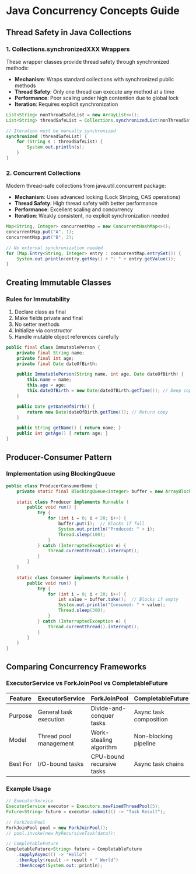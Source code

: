 # Java Concurrency Concepts Guide

## Thread Safety in Java Collections

### 1. Collections.synchronizedXXX Wrappers

These wrapper classes provide thread safety through synchronized methods:

- **Mechanism**: Wraps standard collections with synchronized public methods
- **Thread Safety**: Only one thread can execute any method at a time
- **Performance**: Poor scaling under high contention due to global lock
- **Iteration**: Requires explicit synchronization

```java
List<String> nonThreadSafeList = new ArrayList<>();
List<String> threadSafeList = Collections.synchronizedList(nonThreadSafeList);

// Iteration must be manually synchronized
synchronized (threadSafeList) {
    for (String s : threadSafeList) {
        System.out.println(s);
    }
}
```

### 2. Concurrent Collections

Modern thread-safe collections from java.util.concurrent package:

- **Mechanism**: Uses advanced locking (Lock Striping, CAS operations)
- **Thread Safety**: High thread safety with better performance
- **Performance**: Excellent scaling and concurrency
- **Iteration**: Weakly consistent, no explicit synchronization needed

```java
Map<String, Integer> concurrentMap = new ConcurrentHashMap<>();
concurrentMap.put("A", 1);
concurrentMap.put("B", 2);

// No external synchronization needed
for (Map.Entry<String, Integer> entry : concurrentMap.entrySet()) {
    System.out.println(entry.getKey() + ": " + entry.getValue());
}
```

## Creating Immutable Classes

### Rules for Immutability

1. Declare class as final
2. Make fields private and final
3. No setter methods
4. Initialize via constructor
5. Handle mutable object references carefully

```java
public final class ImmutablePerson {
    private final String name;
    private final int age;
    private final Date dateOfBirth;

    public ImmutablePerson(String name, int age, Date dateOfBirth) {
        this.name = name;
        this.age = age;
        this.dateOfBirth = new Date(dateOfBirth.getTime()); // Deep copy
    }

    public Date getDateOfBirth() {
        return new Date(dateOfBirth.getTime()); // Return copy
    }

    public String getName() { return name; }
    public int getAge() { return age; }
}
```

## Producer-Consumer Pattern

### Implementation using BlockingQueue

```java
public class ProducerConsumerDemo {
    private static final BlockingQueue<Integer> buffer = new ArrayBlockingQueue<>(10);

    static class Producer implements Runnable {
        public void run() {
            try {
                for (int i = 0; i < 20; i++) {
                    buffer.put(i);  // Blocks if full
                    System.out.println("Produced: " + i);
                    Thread.sleep(100);
                }
            } catch (InterruptedException e) {
                Thread.currentThread().interrupt();
            }
        }
    }

    static class Consumer implements Runnable {
        public void run() {
            try {
                for (int i = 0; i < 20; i++) {
                    int value = buffer.take();  // Blocks if empty
                    System.out.println("Consumed: " + value);
                    Thread.sleep(300);
                }
            } catch (InterruptedException e) {
                Thread.currentThread().interrupt();
            }
        }
    }
}
```

## Comparing Concurrency Frameworks

### ExecutorService vs ForkJoinPool vs CompletableFuture

| Feature | ExecutorService | ForkJoinPool | CompletableFuture |
|---------|----------------|--------------|-------------------|
| Purpose | General task execution | Divide-and-conquer tasks | Async task composition |
| Model | Thread pool management | Work-stealing algorithm | Non-blocking pipeline |
| Best For | I/O-bound tasks | CPU-bound recursive tasks | Async task chains |

### Example Usage

```java
// ExecutorService
ExecutorService executor = Executors.newFixedThreadPool(5);
Future<String> future = executor.submit(() -> "Task Result");

// ForkJoinPool
ForkJoinPool pool = new ForkJoinPool();
// pool.invoke(new MyRecursiveTask(data));

// CompletableFuture
CompletableFuture<String> future = CompletableFuture
    .supplyAsync(() -> "Hello")
    .thenApply(result -> result + " World")
    .thenAccept(System.out::println);
```
